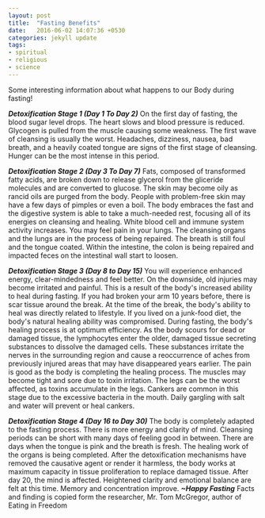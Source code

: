 ```yaml
---
layout: post
title:  "Fasting Benefits"
date:   2016-06-02 14:07:36 +0530
categories: jekyll update
tags:
- spiritual
- religious
- science
---
```

Some interesting information about what happens to our Body during fasting!

***Detoxification Stage 1 (Day 1 To Day 2)***
On the first day of fasting, the blood sugar level drops. The heart slows and blood pressure is reduced. Glycogen is pulled from the muscle causing some weakness. The first wave of cleansing is usually the worst. Headaches, dizziness, nausea, bad breath, and a heavily coated tongue are signs of the first stage of cleansing. Hunger can be the most intense in this period.

***Detoxification Stage 2 (Day 3 To Day 7)***
Fats, composed of transformed fatty acids, are broken down to release glycerol from the gliceride molecules and are converted to glucose. The skin may become oily as rancid oils are purged from the body. People with problem-free skin may have a few days of pimples or even a boil. The body embraces the fast and the digestive system is able to take a much-needed rest, focusing all of its energies on cleansing and healing. White blood cell and immune system activity increases. You may feel pain in your lungs. The cleansing organs and the lungs are in the process of being repaired. The breath is still foul and the tongue coated. Within the intestine, the colon is being repaired and impacted feces on the intestinal wall start to loosen.

***Detoxification Stage 3 (Day 8 to Day 15)***
You will experience enhanced energy, clear-mindedness and feel better. On the downside, old injuries may become irritated and painful. This is a result of the body's increased ability to heal during fasting. If you had broken your arm 10 years before, there is scar tissue around the break. At the time of the break, the body's ability to heal was directly related to lifestyle. If you lived on a junk-food diet, the body's natural healing ability was compromised. During fasting, the body's healing process is at optimum efficiency. As the body scours for dead or damaged tissue, the lymphocytes enter the older, damaged tissue secreting substances to dissolve the damaged cells. These substances irritate the nerves in the surrounding region and cause a reoccurrence of aches from previously injured areas that may have disappeared years earlier. The pain is good as the body is completing the healing process. The muscles may become tight and sore due to toxin irritation. The legs can be the worst affected, as toxins accumulate in the legs. Cankers are common in this stage due to the excessive bacteria in the mouth. Daily gargling with salt and water will prevent or heal cankers.

***Detoxification Stage 4 (Day 16 to Day 30)***
The body is completely adapted to the fasting process. There is more energy and clarity of mind. Cleansing periods can be short with many days of feeling good in between. There are days when the tongue is pink and the breath is fresh. The healing work of the organs is being completed. After the detoxification mechanisms have removed the causative agent or render it harmless, the body works at maximum capacity in tissue proliferation to replace damaged tissue. After day 20, the mind is affected. Heightened clarity and emotional balance are felt at this time. Memory and concentration improve.
***~Happy Fasting***
Facts and finding is copied form the researcher, Mr. Tom McGregor, author of Eating in Freedom

